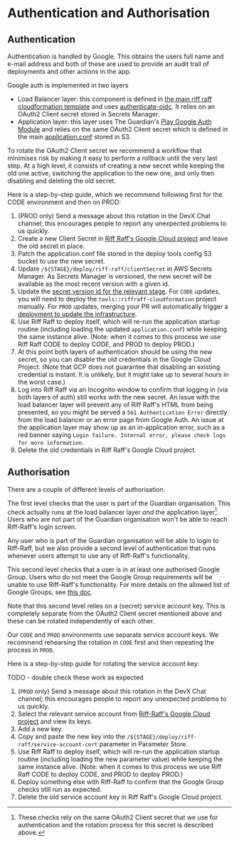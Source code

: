 <!--- prev:properties -->
Authentication and Authorisation
================================

Authentication
--------------

Authentication is handled by Google. This obtains the users full name and e-mail address and both of these are used to 
provide an audit trail of deployments and other actions in the app.

Google auth is implemented in two layers
- Load Balancer layer: this component is defined in [the main riff raff cloudformation template](https://github.com/guardian/deploy-tools-platform/blob/main/cloudformation/riffraff/riffraff.template.yaml) and uses [authenticate-oidc](https://docs.aws.amazon.com/elasticloadbalancing/latest/application/listener-authenticate-users.html#configure-user-authentication). It relies on an OAuth2 Client secret stored in Secrets Manager.
- Application layer: this layer uses The Guardian's [Play Google Auth Module](https://github.com/guardian/play-googleauth) and relies on the same OAuth2 Client secret which is defined in the main [application.conf](https://github.com/guardian/riff-raff/blob/afb7e602e11acd7a07aae433c74be22976d8a7cd/riff-raff/conf/application.conf#L40-L41) stored in S3.

To rotate the OAuth2 Client secret we recommend a workflow that minimises risk by making it easy to perform a rollback until the very last step. At a high level, it consists of creating a new secret while keeping the old one active, switching the application to the new one, and only then disabling and deleting the old secret.

Here is a step-by-step guide, which we recommend following first for the CODE environment and then on PROD:
1. (PROD only) Send a message about this rotation in the DevX Chat channel; this encourages people to report any unexpected problems to us quickly.
1. Create a new Client Secret in [Riff Raff's Google Cloud project](https://console.cloud.google.com/auth/clients?project=guardian-riff-raff) and leave the old secret in place.
1. Patch the application.conf file stored in the deploy tools config S3 bucket to use the new secret.
1. Update `/${STAGE}/deploy/riff-raff/clientSecret` in AWS Secrets Manager. As Secrets Manager is versioned, the new secret will be available as the most recent version with a given id.
1. Update the [secret version id for the relevant stage](https://github.com/guardian/deploy-tools-platform/blob/04591aa388c08c66a71461189c33add0b0cd4aa9/cloudformation/riffraff/riff-raff.yaml#L15-L19). For `CODE` updates, you will need to deploy the `tools::riffraff-cloudformation` project manually. For `PROD` updates, merging your PR will automatically trigger a [deployment to update the infrastructure](https://riffraff.gutools.co.uk/deployment/history?projectName=tools%3A%3Ariffraff-cloudformation&stage=PROD&pageSize=20&page=1).
1. Use Riff Raff to deploy itself, which will re-run the application startup routine (including loading the updated `application.conf`) while keeping the same instance alive. (Note: when it comes to this process we use Riff Raff CODE to deploy CODE, and PROD to deploy PROD.)
1. At this point both layers of authentication should be using the new secret, so you can disable the old credentials in the Google Cloud Project. (Note that GCP does not guarantee that disabling an existing credential is instant. It is unlikely, but it might take up to several hours in the worst case.)
1. Log into Riff Raff via an Incognito window to confirm that logging in (via both layers of auth) still works with the new secret. An issue with the load balancer layer will prevent any of Riff Raff's HTML from being presented, so you might be served a `561 Authentication Error` directly from the load balancer or an error page from Google Auth. An issue at the application layer may show up as an in-application error, such as a red banner saying `Login failure. Internal error, please check logs for more information`.
1. Delete the old credentials in Riff Raff's Google Cloud project.

Authorisation
-------------

There are a couple of different levels of authorisation.

The first level checks that the user is part of the Guardian organisation. This check actually runs at the load balancer
layer _and_ the application layer[^1]. Users who are not part of the Guardian organisation won't be able to reach Riff-Raff's
login screen.

Any user who is part of the Guardian organisation will be able to login to Riff-Raff, but we also provide a second level
of authentication that runs whenever users attempt to use any of Riff-Raff's functionality. 

This second level checks that a user is in at least one authorised Google Group. Users who do not meet the Google Group
requirements will be unable to use Riff-Raff's functionality. For more details on the allowed list of Google Groups, see
[this doc](https://docs.google.com/document/d/1N8tCVRHVVctHVRBwpeiIppKHnUVwcX6zD6OJAJBsUXI/edit?tab=t.0#heading=h.10257g8spha5).

Note that this second level relies on a (secret) service account key. This is completely separate from the OAuth2 Client secret
mentioned above and these can be rotated independently of each other.

Our `CODE` and `PROD` environments use separate service account keys. We recommend rehearsing the rotation in `CODE` first
and then repeating the process in `PROD`.

Here is a step-by-step guide for rotating the service account key:

TODO - double check these work as expected

1. (`PROD` only) Send a message about this rotation in the DevX Chat channel; this encourages people to report any unexpected problems to us quickly.
1. Select the relevant service account from [Riff-Raff's Google Cloud project](https://console.cloud.google.com/iam-admin/serviceaccounts?project=guardian-riff-raff)
   and view its keys.
1. Add a new key.
1. Copy and paste the new key into the `/${STAGE}/deploy/riff-raff/service-account-cert` parameter in Parameter Store.
1. Use Riff Raff to deploy itself, which will re-run the application startup routine (including loading the new parameter value) while keeping the same instance alive. (Note: when it comes to this process we use Riff Raff CODE to deploy CODE, and PROD to deploy PROD.)
1. Deploy something else with Riff-Raff to confirm that the Google Group checks still run as expected.
1. Delete the old service account key in Riff Raff's Google Cloud project.

[^1]: These checks rely on the same OAuth2 Client secret that we use for authentication and the rotation process for this
secret is described above.
